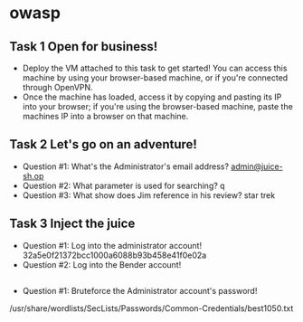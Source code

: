 # owasp

## Task 1  Open for business!
- Deploy the VM attached to this task to get started! You can access this machine by using your browser-based machine, or if you're connected through OpenVPN.
- Once the machine has loaded, access it by copying and pasting its IP into your browser; if you're using the browser-based machine, paste the machines IP into a browser on that machine.

## Task 2  Let's go on an adventure!
- Question #1: What's the Administrator's email address? admin@juice-sh.op
- Question #2: What parameter is used for searching? q
- Question #3: What show does Jim reference in his review? star trek

## Task 3  Inject the juice
- Question #1: Log into the administrator account! 32a5e0f21372bcc1000a6088b93b458e41f0e02a
- Question #2: Log into the Bender account!

##
- Question #1: Bruteforce the Administrator account's password!


/usr/share/wordlists/SecLists/Passwords/Common-Credentials/best1050.txt